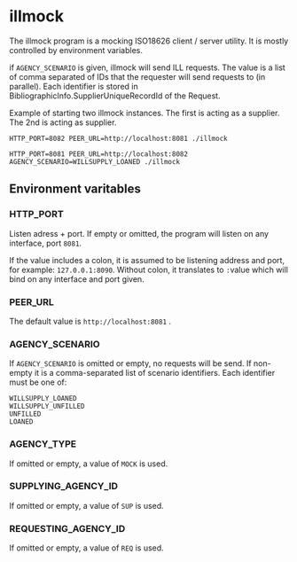 # illmock

The illmock program is a mocking ISO18626 client / server utility. It is mostly
controlled by environment variables.

if `AGENCY_SCENARIO` is given, illmock will send ILL requests. The
value is a list of comma separated of IDs that the requester will send
requests to (in parallel). Each identifier is stored in
BibliographicInfo.SupplierUniqueRecordId of the Request.

Example of starting two illmock instances. The first is acting as a supplier. The 2nd
is acting as supplier.

    HTTP_PORT=8082 PEER_URL=http://localhost:8081 ./illmock

    HTTP_PORT=8081 PEER_URL=http://localhost:8082 AGENCY_SCENARIO=WILLSUPPLY_LOANED ./illmock

## Environment varitables

### HTTP_PORT

Listen adress + port. If empty or omitted, the program will listen on any interface, port `8081`.

If the value includes a colon, it is assumed to be listening address and port, for example: `127.0.0.1:8090`.
Without colon, it translates to `:`value which will bind on any interface and port given.

### PEER_URL

The default value is `http://localhost:8081` .

### AGENCY_SCENARIO

If `AGENCY_SCENARIO` is omitted or empty, no requests will be send. If non-empty it is a comma-separated
list of scenario identifiers. Each identifier must be one of:

    WILLSUPPLY_LOANED
    WILLSUPPLY_UNFILLED
    UNFILLED
    LOANED

### AGENCY_TYPE

If omitted or empty, a value of `MOCK` is used.

### SUPPLYING_AGENCY_ID

If omitted or empty, a value of `SUP` is used.

### REQUESTING_AGENCY_ID

If omitted or empty, a value of `REQ` is used.
